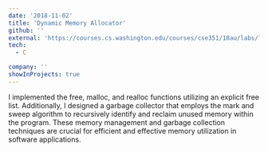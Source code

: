 ```yaml
---
date: '2018-11-02'
title: 'Dynamic Memory Allocator'
github: ''
external: 'https://courses.cs.washington.edu/courses/cse351/18au/labs/lab5.php'
tech:
  - C

company: ''
showInProjects: true
---
```


I implemented the free, malloc, and realloc functions utilizing an explicit free list. Additionally, I designed a garbage collector that employs the mark and sweep algorithm to recursively identify and reclaim unused memory within the program. These memory management and garbage collection techniques are crucial for efficient and effective memory utilization in software applications.

